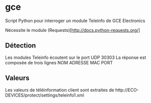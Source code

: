 # gce
Script Python pour interroger un module Teleinfo de GCE Electronics

Nécessite le module (Requests)[http://docs.python-requests.org/]

## Détection
Les modules Teleinfo écoutent sur le port UDP 30303 
La réponse est composée de trois lignes
    NOM<CR><LF>
    ADRESSE MAC<CR><LF>
    PORT<CR><LF>
    
## Valeurs
Les valeurs de téléinformation client sont extraites de http://ECO-DEVICES/protect/settings/teleinfo1.xml
